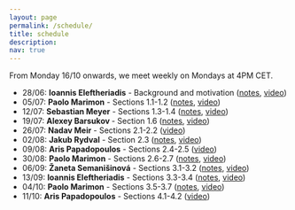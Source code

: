 ```yaml
---
layout: page
permalink: /schedule/
title: schedule
description: 
nav: true
---
```

From Monday 16/10 onwards, we meet weekly on Mondays at 4PM CET. 

<ul>
  <li>28/06: <b>Ioannis Eleftheriadis</b> - Background and motivation (<a href="https://cspreadingroup.github.io/_pages/1.pdf" target="_blank">notes</a>, <a href="https://www.youtube.com/watch?v=peL_ljZ_JN4">video</a>)</li>
  <li>05/07: <b>Paolo Marimon</b> - Sections 1.1-1.2 (<a href="https://cspreadingroup.github.io/_pages/2.pdf" target="_blank">notes</a>, <a href="https://www.youtube.com/watch?v=5_4BGovYWfc">video</a>)</li>
  <li>12/07: <b> Sebastian  Meyer</b> - Sections 1.3-1.4 (<a href="https://cspreadingroup.github.io/_pages/3.pdf" target="_blank">notes</a>, <a href="https://youtu.be/7ykvH7vGJ9w">video</a>)</li>
  <li>19/07: <b>Alexey Barsukov </b> - Section 1.6 (<a href="https://cspreadingroup.github.io/_pages/4.pdf" target="_blank">notes</a>, <a href="https://www.youtube.com/watch?v=HWaLlNMz7Do">video</a>)</li>
  <li>26/07: <b>Nadav Meir</b> - Sections 2.1-2.2 (<a href="https://www.youtube.com/watch?v=0U6wy1blmfo">video</a>) </li>
  <li>02/08: <b>Jakub Rydval</b> - Section 2.3 (<a href="https://cspreadingroup.github.io/_pages/6.pdf" target="_blank">notes</a>, <a href="https://www.youtube.com/watch?v=kJR22XXaEJM">video</a>)</li>
  <li>09/08: <b>Aris Papadopoulos</b> - Sections 2.4-2.5 (<a href="https://www.youtube.com/watch?v=ye5qh32WLdU">video</a>)</li>
  <li>30/08: <b>Paolo Marimon</b> - Sections 2.6-2.7 (<a href="https://cspreadingroup.github.io/_pages/8.pdf" target="_blank">notes</a>, <a href="https://www.youtube.com/watch?v=wDUpRkMX77U">video</a>)</li>
  <li>06/09: <b>Žaneta Semanišinová</b> - Sections 3.1-3.2 (<a href="https://cspreadingroup.github.io/_pages/9.pdf" target="_blank">notes</a>, <a href="https://www.youtube.com/watch?v=OtMC_JvIPXc">video</a>)</li> 
  <li>13/09: <b>Ioannis Eleftheriadis</b> - Sections 3.3-3.4 (<a href="https://cspreadingroup.github.io/_pages/10.pdf" target="_blank">notes</a>, <a href="https://www.youtube.com/watch?v=60jjMtEx-2Q">video</a>)</li>
  <li>04/10: <b>Paolo Marimon</b> - Sections 3.5-3.7 (<a href="https://cspreadingroup.github.io/_pages/11.pdf" target="_blank">notes</a>, <a href="https://www.youtube.com/watch?v=nLLqWJPUOb4">video</a>)</li>
  <li>11/10: <b>Aris Papadopoulos</b> - Sections 4.1-4.2 (<a href="https://www.youtube.com/watch?v=nLLqWJPUOb4">video</a>)</li>
</ul>
